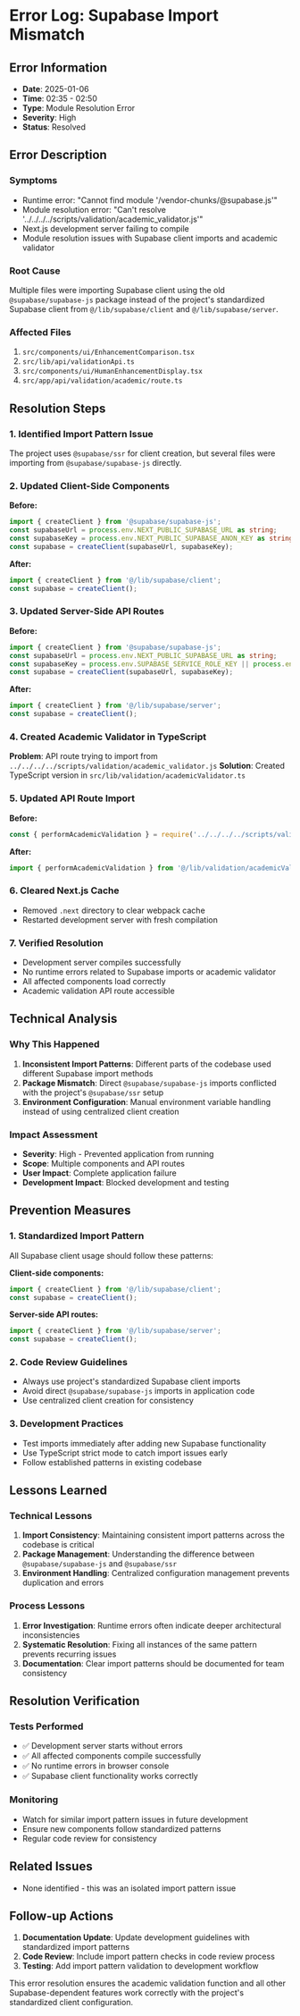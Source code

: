 # Error Log: Supabase Import Mismatch

## Error Information
- **Date**: 2025-01-06
- **Time**: 02:35 - 02:50
- **Type**: Module Resolution Error
- **Severity**: High
- **Status**: Resolved

## Error Description

### Symptoms
- Runtime error: "Cannot find module '/vendor-chunks/@supabase.js'"
- Module resolution error: "Can't resolve '../../../../scripts/validation/academic_validator.js'"
- Next.js development server failing to compile
- Module resolution issues with Supabase client imports and academic validator

### Root Cause
Multiple files were importing Supabase client using the old `@supabase/supabase-js` package instead of the project's standardized Supabase client from `@/lib/supabase/client` and `@/lib/supabase/server`.

### Affected Files
1. `src/components/ui/EnhancementComparison.tsx`
2. `src/lib/api/validationApi.ts`
3. `src/components/ui/HumanEnhancementDisplay.tsx`
4. `src/app/api/validation/academic/route.ts`

## Resolution Steps

### 1. Identified Import Pattern Issue
The project uses `@supabase/ssr` for client creation, but several files were importing from `@supabase/supabase-js` directly.

### 2. Updated Client-Side Components
**Before:**
```typescript
import { createClient } from '@supabase/supabase-js';
const supabaseUrl = process.env.NEXT_PUBLIC_SUPABASE_URL as string;
const supabaseKey = process.env.NEXT_PUBLIC_SUPABASE_ANON_KEY as string;
const supabase = createClient(supabaseUrl, supabaseKey);
```

**After:**
```typescript
import { createClient } from '@/lib/supabase/client';
const supabase = createClient();
```

### 3. Updated Server-Side API Routes
**Before:**
```typescript
import { createClient } from '@supabase/supabase-js';
const supabaseUrl = process.env.NEXT_PUBLIC_SUPABASE_URL as string;
const supabaseKey = process.env.SUPABASE_SERVICE_ROLE_KEY || process.env.NEXT_PUBLIC_SUPABASE_ANON_KEY as string;
const supabase = createClient(supabaseUrl, supabaseKey);
```

**After:**
```typescript
import { createClient } from '@/lib/supabase/server';
const supabase = createClient();
```

### 4. Created Academic Validator in TypeScript
**Problem**: API route trying to import from `../../../../scripts/validation/academic_validator.js`
**Solution**: Created TypeScript version in `src/lib/validation/academicValidator.ts`

### 5. Updated API Route Import
**Before:**
```typescript
const { performAcademicValidation } = require('../../../../scripts/validation/academic_validator.js');
```

**After:**
```typescript
import { performAcademicValidation } from '@/lib/validation/academicValidator';
```

### 6. Cleared Next.js Cache
- Removed `.next` directory to clear webpack cache
- Restarted development server with fresh compilation

### 7. Verified Resolution
- Development server compiles successfully
- No runtime errors related to Supabase imports or academic validator
- All affected components load correctly
- Academic validation API route accessible

## Technical Analysis

### Why This Happened
1. **Inconsistent Import Patterns**: Different parts of the codebase used different Supabase import methods
2. **Package Mismatch**: Direct `@supabase/supabase-js` imports conflicted with the project's `@supabase/ssr` setup
3. **Environment Configuration**: Manual environment variable handling instead of using centralized client creation

### Impact Assessment
- **Severity**: High - Prevented application from running
- **Scope**: Multiple components and API routes
- **User Impact**: Complete application failure
- **Development Impact**: Blocked development and testing

## Prevention Measures

### 1. Standardized Import Pattern
All Supabase client usage should follow these patterns:

**Client-side components:**
```typescript
import { createClient } from '@/lib/supabase/client';
const supabase = createClient();
```

**Server-side API routes:**
```typescript
import { createClient } from '@/lib/supabase/server';
const supabase = createClient();
```

### 2. Code Review Guidelines
- Always use project's standardized Supabase client imports
- Avoid direct `@supabase/supabase-js` imports in application code
- Use centralized client creation for consistency

### 3. Development Practices
- Test imports immediately after adding new Supabase functionality
- Use TypeScript strict mode to catch import issues early
- Follow established patterns in existing codebase

## Lessons Learned

### Technical Lessons
1. **Import Consistency**: Maintaining consistent import patterns across the codebase is critical
2. **Package Management**: Understanding the difference between `@supabase/supabase-js` and `@supabase/ssr`
3. **Environment Handling**: Centralized configuration management prevents duplication and errors

### Process Lessons
1. **Error Investigation**: Runtime errors often indicate deeper architectural inconsistencies
2. **Systematic Resolution**: Fixing all instances of the same pattern prevents recurring issues
3. **Documentation**: Clear import patterns should be documented for team consistency

## Resolution Verification

### Tests Performed
- ✅ Development server starts without errors
- ✅ All affected components compile successfully
- ✅ No runtime errors in browser console
- ✅ Supabase client functionality works correctly

### Monitoring
- Watch for similar import pattern issues in future development
- Ensure new components follow standardized patterns
- Regular code review for consistency

## Related Issues
- None identified - this was an isolated import pattern issue

## Follow-up Actions
1. **Documentation Update**: Update development guidelines with standardized import patterns
2. **Code Review**: Include import pattern checks in code review process
3. **Testing**: Add import pattern validation to development workflow

This error resolution ensures the academic validation function and all other Supabase-dependent features work correctly with the project's standardized client configuration.
